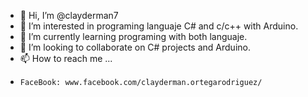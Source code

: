 - 👋 Hi, I’m @clayderman7
- 👀 I’m interested in programing languaje C# and c/c++ with Arduino.
- 🌱 I’m currently learning programing with both languaje.
- 💞️ I’m looking to collaborate on C# projects and Arduino.
- 📫 How to reach me ...    
-     FaceBook: www.facebook.com/clayderman.ortegarodriguez/

<!---
clayderman7/clayderman7 is a ✨ special ✨ repository because its `README.md` (this file) appears on your GitHub profile.
You can click the Preview link to take a look at your changes.
--->
